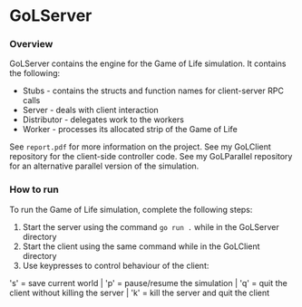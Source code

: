 # GoLServer

### Overview

GoLServer contains the engine for the Game of Life simulation. It contains the following:
* Stubs - contains the structs and function names for client-server RPC calls
* Server - deals with client interaction
* Distributor - delegates work to the workers
* Worker - processes its allocated strip of the Game of Life

See `report.pdf` for more information on the project. See my GoLClient repository for the client-side controller code. See my GoLParallel repository for an alternative parallel version of the simulation.

### How to run

To run the Game of Life simulation, complete the following steps:

1. Start the server using the command `go run .` while in the GoLServer directory
1. Start the client using the same command while in the GoLClient directory
1. Use keypresses to control behaviour of the client:

's' = save current world 
| 'p' = pause/resume the simulation
| 'q' = quit the client without killing the server
| 'k' = kill the server and quit the client
